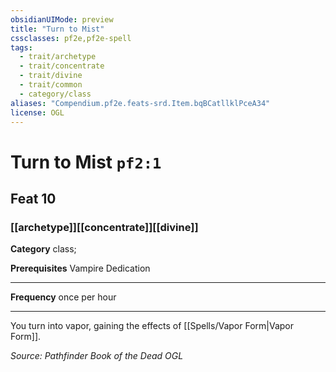 ```yaml
---
obsidianUIMode: preview
title: "Turn to Mist"
cssclasses: pf2e,pf2e-spell
tags:
  - trait/archetype
  - trait/concentrate
  - trait/divine
  - trait/common
  - category/class
aliases: "Compendium.pf2e.feats-srd.Item.bqBCatllklPceA34"
license: OGL
---
```

# Turn to Mist `pf2:1`
## Feat 10
### [[archetype]][[concentrate]][[divine]]

**Category** class; 



**Prerequisites** Vampire Dedication
* * *
**Frequency** once per hour

* * *

You turn into vapor, gaining the effects of [[Spells/Vapor Form|Vapor Form]].

*Source: Pathfinder Book of the Dead*
*OGL*